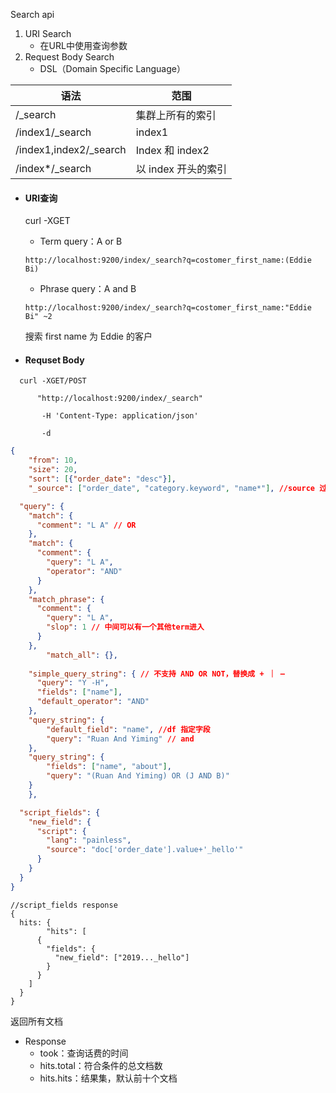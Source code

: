 Search api

1. URI Search
   - 在URL中使用查询参数
2. Request Body Search
   - DSL（Domain Specific Language）



| 语法                   | 范围                |
| ---------------------- | ------------------- |
| /_search               | 集群上所有的索引    |
| /index1/_search        | index1              |
| /index1,index2/_search | Index 和 index2     |
| /index*/_search        | 以 index 开头的索引 |



- #### URI查询

  curl -XGET

  - Term query：A or B

  `http://localhost:9200/index/_search?q=costomer_first_name:(Eddie Bi)`

  - Phrase query：A and B

  `http://localhost:9200/index/_search?q=costomer_first_name:"Eddie Bi" ~2`

  搜索 first name 为 Eddie 的客户

  

- #### Requset Body
```
  curl -XGET/POST

​	   "http://localhost:9200/index/_search"

​		-H 'Content-Type: application/json'

​		-d 
```
```json
{
	"from": 10,
	"size": 20,
	"sort": [{"order_date": "desc"}],
	"_source": ["order_date", "category.keyword", "name*"], //source 过滤，支持通配符

  "query": {
    "match": {
      "comment": "L A" // OR
    },
    "match": {
      "comment": {
        "query": "L A",
        "operator": "AND"
      }
    },
    "match_phrase": {
      "comment": {
        "query": "L A",
        "slop": 1 // 中间可以有一个其他term进入
      }
    },
		"match_all": {},
    
    "simple_query_string": { // 不支持 AND OR NOT，替换成 + ｜ —
      "query": "Y -H",
      "fields": ["name"],
      "default_operator": "AND"
    },
    "query_string": {
    	"default_field": "name", //df 指定字段
    	"query": "Ruan And Yiming" // and
  	},
  	"query_string": {
    	"fields": ["name", "about"],
    	"query": "(Ruan And Yiming) OR (J AND B)"
  	}
	},

  "script_fields": {
    "new_field": {
      "script": {
        "lang": "painless",
        "source": "doc['order_date'].value+'_hello'"
      }
    }
  }
}
```

```
//script_fields response
{
  hits: {
		"hits": [
      {
        "fields": {
          "new_field": ["2019..._hello"]
        }
      }
    ]
  }
}
```



返回所有文档



- Response
  - took：查询话费的时间
  - hits.total：符合条件的总文档数
  - hits.hits：结果集，默认前十个文档



